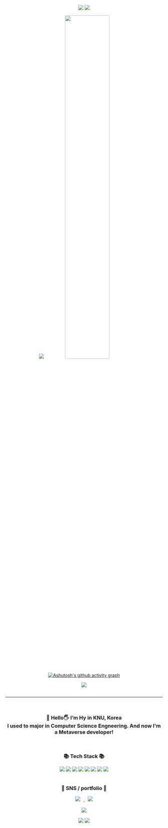 <p align=center>
<img src="https://capsule-render.vercel.app/api?type=waving&color=gradient&height=120&animation=fadeIn&section=footer&text=🚗🚘🚛&fontAlign=70"></image>
<img src="https://readme-typing-svg.herokuapp.com/?color=6796e5&lines=Welcome%20Hyun's%20github&font=Dancing+Script&size=50&center=true&vCenter=true&width=600&height=80">
</p>
<div align="center">
	<img src="https://github-readme-stats.vercel.app/api/top-langs/?username=gusdndl&layout=compact&theme=tokyonight">
	<img src="https://github-readme-stats.vercel.app/api?username=gusdndl&show_icons=true&theme=tokyonight" width="53%"><br><br>
<div>

[![Ashutosh's github activity graph](https://github-readme-activity-graph.vercel.app/graph?username=gusdndl&theme=react-dark)](https://github.com/ashutosh00710/github-readme-activity-graph)

<div align="center">
	<img src="https://github-profile-trophy.vercel.app/?username=gusdndl&margin-w=10&margin-h=10&theme=onedark&no-frame=true&column=7"><br><br>
</div>

---
<br />
	
<h3 align=center> 
🌱 Hello🖐 I’m Hy in KNU, Korea 
<br>
I used to major in Computer Science Engneering.
And now I'm a Metaverse developer!
</h3>
<br>

<h3 align="center">📚 Tech Stack 📚</h3>
<div align="center">
	<img src="https://img.shields.io/badge/Java-007396?style=flat&logo=Java&logoColor=white" />
	<img src="https://img.shields.io/badge/HTML5-E34F26?style=flat&logo=HTML5&logoColor=white" />
	<img src="https://img.shields.io/badge/JavaScript-F7DF1E?style=flat&logo=JavaScript&logoColor=white" />
	<img src="https://img.shields.io/badge/MySQL-4479A1?style=flat&logo=MySQL&logoColor=white" />
	<img src="https://img.shields.io/badge/Django-092E20?style=flat&logo=Django&logoColor=white" />
	<img src="https://img.shields.io/badge/spring-6DB33F?style=flat&logo=spring&logoColor=white" />
	<img src="https://img.shields.io/badge/react-61DAFB?style=flat&logo=react&logoColor=white" />
	<img src="https://img.shields.io/badge/CSS3-1572B6?style=flat&logo=CSS3&logoColor=white" /><br><br>
	
</div>


<div align=center>
	<h3> 🐣 SNS / portfolio 🐣 </h3>	
	<a href="https://clear-route-912.notion.site/Blog-44dca5ac9ddc46ce954760f3ac554e65?pvs=4" align=center>
		<img src="http://img.shields.io/badge/-notion-black?style=flat&logo=notion&link=https://www.notion.so/inadang/Ina-b89959d18d534a52a1cf2301e0a2284d"
		 style="height : auto; margin-left : 10px; margin-right : 10px;"/>
	</a>
	<a href="mailto:gusdndl03@gmail.com">
	<img src="https://img.shields.io/badge/Gmail-d14836?style=flat&logo=Gmail&logoColor=white&link=mailto:ina9377@gmail.com"
	 style="height : auto; margin-left : 10px; margin-right : 10px;"/>
	</a><br><br>
</div>

<div align="center">
	<img src="https://github-readme-streak-stats.herokuapp.com/?user=gusdndl&theme=tokyonight"><br><br>
	<img src="http://mazassumnida.wtf/api/v2/generate_badge?boj=millabong)](https://solved.ac/millabong">
	<img src="http://mazassumnida.wtf/api/generate_badge?boj=millabong)](https://solved.ac/millabong">
</div>





